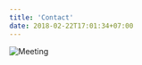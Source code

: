 ```yaml
---
title: 'Contact'
date: 2018-02-22T17:01:34+07:00
---
```

![Meeting](/images/meeting.png)
<!-- We offer a free consultation for all new clients. -->


